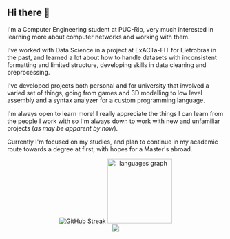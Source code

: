 ## Hi there 👋
I'm a Computer Engineering student at PUC-Rio, very much interested in learning more about computer networks and working with them.

I've worked with Data Science in a project at ExACTa-FIT for Eletrobras in the past, and learned a lot about how to handle datasets with inconsistent formatting and limited structure, developing skills in data cleaning and preprocessing.

I've developed projects both personal and for university that involved a varied set of things, going from games and 3D modelling to low level assembly and a syntax analyzer for a custom programming language.

I'm always open to learn more! I really appreciate the things I can learn from the people I work with so I'm always down to work with new and unfamiliar projects (*as may be apparent by now*). 

Currently I'm focused on my studies, and plan to continue in my academic route towards a degree at first, with hopes for a Master's abroad.
<!--
**duduardo45/duduardo45** is a ✨ _special_ ✨ repository because its `README.md` (this file) appears on your GitHub profile.

Here are some ideas to get you started:

- 🔭 I’m currently working on ...
- 🌱 I’m currently learning ...
- 👯 I’m looking to collaborate on ...
- 🤔 I’m looking for help with ...
- 💬 Ask me about ...
- 📫 How to reach me: ...
- 😄 Pronouns: ...
- ⚡ Fun fact: ...

![visitors](https://visitor-badge.glitch.me/badge?page_id=page.id5&left_color=green&right_color=red)
-->
<a href="https://git.io/streak-stats"></a>
<div align="center">
  <img src="https://streak-stats.demolab.com?user=duduardo45&theme=transparent&hide_border=true&date_format=%5BY%20%5DM%20j" alt="GitHub Streak" />
  <img src="https://github-readme-stats.vercel.app/api/top-langs?username=duduardo45&locale=en&hide_title=false&layout=compact&card_width=320&langs_count=5&theme=transparent&hide_border=false" height="150" alt="languages graph"  />
</div>
<!--
<div align="center">
  <img src="https://github-profile-trophy.vercel.app?username=duduardo45s&theme=default&column=-1&row=1&margin-w=8&margin-h=8&no-bg=false&no-frame=false&order=4" height="150" alt="trophy graph"  />
  <img src="https://github-readme-activity-graph.vercel.app/graph?username=duduardo45s&radius=16&theme=default&area=true&order=5" height="300" alt="activity-graph graph"  />
</div>
-->
<div align="center">
  <img src="https://profile-counter.glitch.me/duduardo45/count.svg?"  />
</div>
